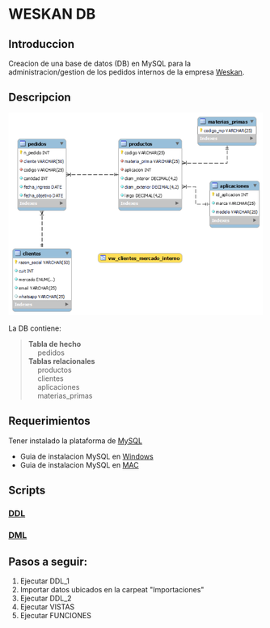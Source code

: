 # WESKAN DB
## Introduccion
Creacion de una base de datos (DB) en MySQL para la administracion/gestion de los pedidos internos de la empresa [Weskan](http://www.weskan.com.ar/).

## Descripcion
<img src="/Diagramas/Diagrama_EER.png" alt="Alt text" title="Optional title">

La DB contiene:
> **Tabla de hecho** <br>
&emsp; pedidos <br>
> **Tablas relacionales** <br>
&emsp; productos<br>
&emsp; clientes<br>
&emsp; aplicaciones<br>
&emsp; materias_primas
 
## Requerimientos
Tener instalado la plataforma de [MySQL](https://www.mysql.com/)

- Guia de instalacion MySQL en [Windows](https://docs.google.com/document/d/1BZ5IdNg4BjlBlgcsaTCN2hkYTc4lN9rsm5gOlyFT3ko/edit)
- Guia de instalacion MySQL en [MAC](https://docs.google.com/document/d/1BZ5IdNg4BjlBlgcsaTCN2hkYTc4lN9rsm5gOlyFT3ko/edit)

## Scripts
### [DDL](/DDL.sql)
### [DML](/DML.sql)


## Pasos a seguir:

1. Ejecutar DDL_1
2. Importar datos ubicados en la carpeat "Importaciones"
3. Ejecutar DDL_2
4. Ejecutar VISTAS
5. Ejecutar FUNCIONES
